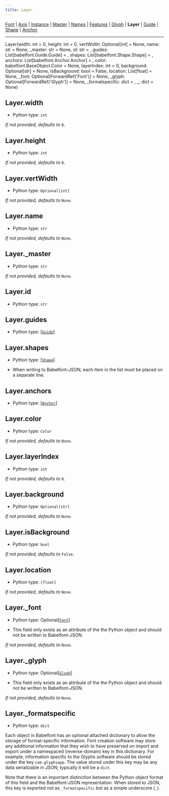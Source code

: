 ```yaml
---
title: Layer
---
```


[Font](Font.md) | [Axis](Axis.md) | [Instance](Instance.md) | [Master](Master.md) | [Names](Names.md) | [Features](Features.md) | [Glyph](Glyph.md) | **Layer** | [Guide](Guide.md) | [Shape](Shape.md) | [Anchor](Anchor.md)

---

Layer(width: int = 0, height: int = 0, vertWidth: Optional[int] = None, name: str = None, _master: str = None, id: str = <factory>, guides: List[babelfont.Guide.Guide] = <factory>, shapes: List[babelfont.Shape.Shape] = <factory>, anchors: List[babelfont.Anchor.Anchor] = <factory>, color: babelfont.BaseObject.Color = None, layerIndex: int = 0, background: Optional[str] = None, isBackground: bool = False, location: List[float] = None, _font: Optional[ForwardRef('Font')] = None, _glyph: Optional[ForwardRef('Glyph')] = None, _formatspecific: dict = <factory>, _: dict = None)
## Layer.width

* Python type: `int`


*If not provided, defaults to* `0`.


## Layer.height

* Python type: `int`


*If not provided, defaults to* `0`.


## Layer.vertWidth

* Python type: `Optional[int]`


*If not provided, defaults to* `None`.


## Layer.name

* Python type: `str`


*If not provided, defaults to* `None`.


## Layer._master

* Python type: `str`


*If not provided, defaults to* `None`.


## Layer.id

* Python type: `str`




## Layer.guides

* Python type: [[`Guide`](Guide.md)]




## Layer.shapes

* Python type: [[`Shape`](Shape.md)]

* When writing to Babelfont-JSON, each item in the list must be placed on a separate line.




## Layer.anchors

* Python type: [[`Anchor`](Anchor.md)]




## Layer.color

* Python type: `Color`


*If not provided, defaults to* `None`.


## Layer.layerIndex

* Python type: `int`


*If not provided, defaults to* `0`.


## Layer.background

* Python type: `Optional[str]`


*If not provided, defaults to* `None`.


## Layer.isBackground

* Python type: `bool`


*If not provided, defaults to* `False`.


## Layer.location

* Python type: `[float]`


*If not provided, defaults to* `None`.


## Layer._font

* Python type: Optional[[`Font`](Font.md)]

* This field only exists as an attribute of the the Python object and should not be written to Babelfont-JSON.


*If not provided, defaults to* `None`.


## Layer._glyph

* Python type: Optional[[`Glyph`](Glyph.md)]

* This field only exists as an attribute of the the Python object and should not be written to Babelfont-JSON.


*If not provided, defaults to* `None`.


## Layer._formatspecific

* Python type: `dict`


Each object in Babelfont has an optional attached dictionary to allow the storage
of format-specific information. Font creation software may store any additional
information that they wish to have preserved on import and export under a
namespaced (reverse-domain) key in this dictionary. For example, information
specific to the Glyphs software should be stored under the key `com.glyphsapp`.
The value stored under this key may be any data serializable in JSON; typically
it will be a `dict`.

Note that there is an important distinction between the Python object format
of this field and the Babelfont-JSON representation. When stored to JSON, this key
is exported not as `_formatspecific` but as a simple underscore (`_`).



